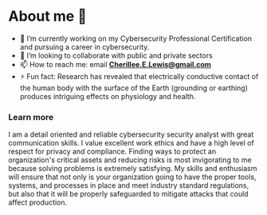# About me 👋

- 🔭 I’m currently working on my Cybersecurity Professional Certification and pursuing a career in cybersecurity.
- 👯 I’m looking to collaborate with public and private sectors
- 📫 How to reach me: email **Cherillee.E.Lewis@gmail.com**
- ⚡ Fun fact: Research has revealed that electrically conductive contact of the human body with the surface of the Earth (grounding or earthing) produces intriguing effects on physiology and health.

### Learn more
I am a detail oriented and reliable cybersecurity security analyst with great communication skills. I value excellent work ethics and have a high level of respect for privacy and compliance. Finding ways to protect an organization's critical assets and reducing risks is most invigorating to me because solving problems is extremely satisfying. My skills and enthusiasm will ensure that not only is your organization going to have the proper tools, systems, and processes in place and meet industry standard regulations, but also that it will be properly safeguarded to mitigate attacks that could affect production.
